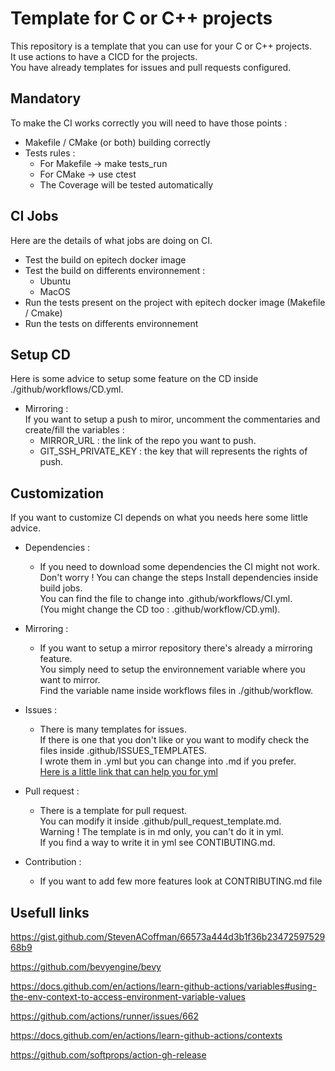 [yml-link]: https://docs.github.com/en/communities/using-templates-to-encourage-useful-issues-and-pull-requests/syntax-for-githubs-form-schema

# Template for C or C++ projects

This repository is a template that you can use for your C or C++ projects.  
It use actions to have a CICD for the projects.  
You have already templates for issues and pull requests configured.  

## Mandatory

To make the CI works correctly you will need to have those points :
- Makefile / CMake (or both) building correctly
- Tests rules :
    - For Makefile -> make tests_run
    - For CMake -> use ctest  
    - The Coverage will be tested automatically

## CI Jobs
Here are the details of what jobs are doing on CI.
- Test the build on epitech docker image
- Test the build on differents environnement :
    - Ubuntu
    - MacOS
- Run the tests present on the project with epitech docker image (Makefile / Cmake)
- Run the tests on differents environnement

## Setup CD
Here is some advice to setup some feature on the CD inside ./github/workflows/CD.yml.
- Mirroring :  
  If you want to setup a push to miror, uncomment the commentaries and create/fill the variables :
  - MIRROR_URL : the link of the repo you want to push.
  - GIT_SSH_PRIVATE_KEY : the key that will represents the rights of push.

## Customization
If you want to customize CI depends on what you needs here some little advice.
- Dependencies :
    - If you need to download some dependencies the CI might not work.  
      Don't worry ! You can change the steps Install dependencies inside build jobs.  
      You can find the file to change into .github/workflows/CI.yml.  
      (You might change the CD too : .github/workflow/CD.yml).  
- Mirroring :
    - If you want to setup a mirror repository there's already a mirroring feature.  
      You simply need to setup the environnement variable where you want to mirror.  
      Find the variable name inside workflows files in ./github/workflow.  
- Issues :
    - There is many templates for issues.  
      If there is one that you don't like or you want to modify check the files inside .github/ISSUES_TEMPLATES.  
      I wrote them in .yml but you can change into .md if you prefer.  
      [Here is a little link that can help you for yml][yml-link]
- Pull request :
    - There is a template for pull request.  
      You can modify it inside .github/pull_request_template.md.  
      Warning ! The template is in md only, you can't do it in yml.  
      If you find a way to write it in yml see CONTIBUTING.md.  
    
- Contribution :
    - If you want to add few more features look at CONTRIBUTING.md file


## Usefull links
https://gist.github.com/StevenACoffman/66573a444d3b1f36b2347259752968b9

https://github.com/bevyengine/bevy

https://docs.github.com/en/actions/learn-github-actions/variables#using-the-env-context-to-access-environment-variable-values

https://github.com/actions/runner/issues/662

https://docs.github.com/en/actions/learn-github-actions/contexts

https://github.com/softprops/action-gh-release

